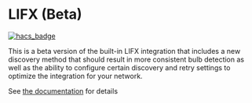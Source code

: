 # LIFX (Beta)

[![hacs_badge](https://img.shields.io/badge/HACS-Custom-41BDF5.svg?style=for-the-badge)](https://github.com/hacs/integration)

This is a beta version of the built-in LIFX integration that includes
a new discovery method that should result in more consistent bulb detection as
well as the ability to configure certain discovery and retry settings to
optimize the integration for your network.

See [the documentation](./info.md) for details
